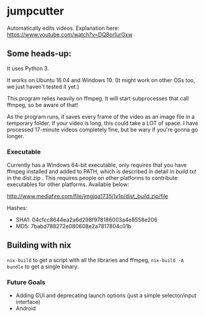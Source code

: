 # jumpcutter
Automatically edits videos. Explanation here: https://www.youtube.com/watch?v=DQ8orIurGxw

## Some heads-up:

It uses Python 3.

It works on Ubuntu 16.04 and Windows 10. (It might work on other OSs too, we just haven't tested it yet.)

This program relies heavily on ffmpeg. It will start subprocesses that call ffmpeg, so be aware of that!

As the program runs, it saves every frame of the video as an image file in a
temporary folder. If your video is long, this could take a LOT of space.
I have processed 17-minute videos completely fine, but be wary if you're gonna go longer.

### Executable

Currently has a Windows 64-bit executable, only requires that you have ffmpeg installed and added to PATH, which is described in detail in *build.txt* in the dist.zip . This requires people on other platforms to contribute executables for other platforms. Available below:

http://www.mediafire.com/file/jmgjqa1735j1v1p/dist_build.zip/file

Hashes:
 - SHA1: 04cfcc8644ea2a6d298f978186003a4e8558e206
 - MD5: 7babd788272e080608e2a7817804c01b

## Building with nix
`nix-build` to get a script with all the libraries and ffmpeg, `nix-build -A bundle` to get a single binary.

### Future Goals

- Adding GUI and deprecating launch options (just a simple selector/input interface)
- Android
